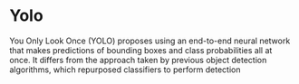 # Yolo

You Only Look Once (YOLO) proposes using an end-to-end neural network that makes predictions of bounding boxes and class probabilities all at once. It differs from the approach taken by previous object detection algorithms, which repurposed classifiers to perform detection
